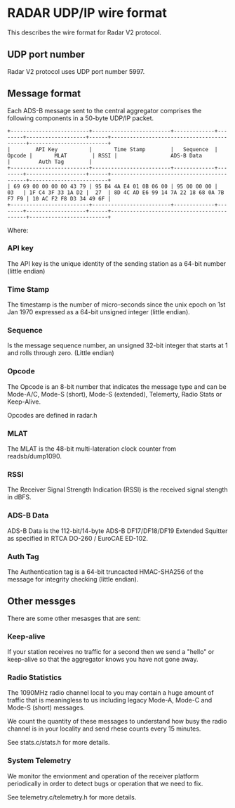 # RADAR UDP/IP wire format

This describes the wire format for Radar V2 protocol.

## UDP port number

Radar V2 protocol uses UDP port number 5997.

## Message format

Each ADS-B message sent to the central aggregator comprises the following components in a 50-byte UDP/IP packet.

```
+-------------------------+-------------------------+-------------+--------+-------------------+------+-------------------------------------------+-------------------------+
|        API Key          |       Time Stamp        |   Sequence  | Opcode |       MLAT        | RSSI |                 ADS-B Data                |         Auth Tag        |
+-------------------------+-------------------------+-------------+--------+-------------------+------+-------------------------------------------+-------------------------+
| 69 69 00 00 00 00 43 79 | 95 B4 4A E4 01 0B 06 00 | 95 00 00 00 |   03   | 1F C4 3F 33 1A D2 |  27  | 8D 4C AD E6 99 14 7A 22 18 68 0A 7B F7 F9 | 10 AC F2 F8 D3 34 49 6F |
+-------------------------+-------------------------+-------------+--------+-------------------+------+-------------------------------------------+-------------------------+
```

Where:

### API key

The API key is the unique identity of the sending station as a 64-bit number (little endian)

### Time Stamp

The timestamp is the number of micro-seconds since the unix epoch on 1st Jan 1970
expressed as a 64-bit unsigned integer (little endian).

### Sequence

Is the message sequence number, an unsigned 32-bit integer that starts at 1
and rolls through zero. (Little endian)

### Opcode

The Opcode is an 8-bit number that indicates the message type and can be Mode-A/C, Mode-S (short), Mode-S (extended), Telemerty, Radio Stats or Keep-Alive.

Opcodes are defined in radar.h

### MLAT

The MLAT is the 48-bit multi-lateration clock counter from readsb/dump1090.

### RSSI

The Receiver Signal Strength Indication (RSSI) is the received signal stength in dBFS.

### ADS-B Data

ADS-B Data is the 112-bit/14-byte ADS-B DF17/DF18/DF19 Extended Squitter as specified in RTCA DO-260 / EuroCAE ED-102.

### Auth Tag

The Authentication tag is a 64-bit truncacted HMAC-SHA256 of the message for integrity checking (little endian).

## Other messges

There are some other mesasges that are sent:

### Keep-alive

If your station receives no traffic for a second then we send a "hello" or
keep-alive so that the aggregator knows you have not gone away.

### Radio Statistics

The 1090MHz radio channel local to you may contain a huge amount of traffic
that is meaningless to us including legacy Mode-A, Mode-C and Mode-S
(short) messages.

We count the quantity of these messages to understand how busy the radio
channel is in your locality and send rhese counts every 15 minutes.

See stats.c/stats.h for more details.

### System Telemetry

We monitor the envionment and operation of the receiver platform periodically
in order to detect bugs or operation that we need to fix.

See telemetry.c/telemetry.h for more details.
